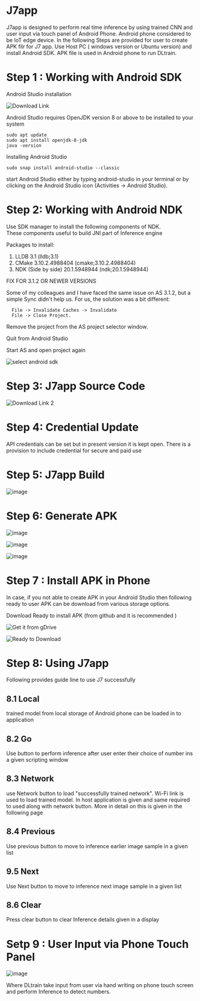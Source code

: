 # J7app

J7app is designed to perform real time inference by using trained CNN and user input via touch panel of Android Phone. Android phone considered to be IoT edge device. In the following Steps are provided for user to create APK filr for J7 app. Use Host PC ( windows version or Ubuntu version) and install Android SDK. APK file is used in Android phone to run DLtrain.

# Step 1 : Working with Android SDK

Android Studio installation

![Download Link](https://linuxize.com/post/how-to-install-android-studio-on-ubuntu-18-04/)


Android Studio requires OpenJDK version 8 or above to be installed to your system 

    sudo apt update
    sudo apt install openjdk-8-jdk
    java -version
    
Installing Android Studio

    sudo snap install android-studio --classic

start Android Studio either by typing android-studio in your terminal or 
by clicking on the Android Studio icon (Activities -> Android Studio).

# Step 2: Working with Android NDK

Use SDK manager to install  the following components of NDK.  
These components useful to build JNI part of Inference engine

 Packages to install:

1. LLDB 3.1 (lldb;3.1)
2. CMake 3.10.2.4988404 (cmake;3.10.2.4988404)
3. NDK (Side by side) 20.1.5948944 (ndk;20.1.5948944)

 
FIX FOR 3.1.2 OR NEWER VERSIONS

Some of my colleagues and I have faced the same issue on AS 3.1.2, but a 
simple Sync didn't help us. For us, the solution was a bit different:

      File -> Invalidate Caches -> Invalidate
      File -> Close Project.

Remove the project from the AS project selector window.

Quit from Android Studio

Start AS and open project again

![select android sdk](https://stackoverflow.com/questions/34353220/how-do-i-select-android-sdk-in-android-studio)

# Step 3: J7app Source Code

![Download Link 2](https://www.google.com/url?q=https%3A%2F%2Fgithub.com%2FDLinIoTedge%2FNN&sa=D&sntz=1&usg=AOvVaw39mUyqi-UnVKxQLtHye_mx)

# Step 4: Credential Update

API credentials can be set but in present version it is kept open. There is a provision to include credential for secure and paid use

# Step 5: J7app Build 

![image](https://user-images.githubusercontent.com/58679469/230653917-36960094-6329-4e81-a76a-71d7c618ce1c.png)



# Step 6: Generate APK

![image](https://user-images.githubusercontent.com/58679469/230653837-fcf9037a-9d7b-4c8c-bf61-50640e2e4c6c.png)


![image](https://user-images.githubusercontent.com/58679469/230653864-e23e0008-3a7a-4ae1-85e8-e93c0853f8b3.png)

![image](https://user-images.githubusercontent.com/58679469/230653884-13a6cdbc-5656-4c1e-a6be-2d16644f70c7.png)


# Step 7 : Install APK in Phone

In case, if you not able to create APK in your Android Studio then following
ready to user APK can be download from various storage options. 

Download Ready to install APK (from github  and it is recommended ) 

![Get it from gDrive](https://www.google.com/url?q=https%3A%2F%2Fgithub.com%2FDLinIoTedge%2FdltrainBook%2Ftree%2Fjk%2Fapk&sa=D&sntz=1&usg=AOvVaw3ZleYK0i8mpOwbqROjiVj4)

![Ready to Download](https://drive.google.com/file/d/1AXxpjkwTVgaFhdr2TPC7Fwx05KA5T8ps/view)

# Step 8: Using J7app

Following provides guide line to use J7 successfully

## 8.1 Local
trained model from local storage of Android phone can be loaded in to application

## 8.2 Go
Use button to perform inference after user enter their choice of number ins a given scripting window

## 8.3 Network 
use Network button to load "successfully trained network". 
Wi-Fi link is used to load trained model. 
In host application is given and same required to used along with network button. 
More in detail on this is given in the following page

## 8.4  Previous
Use previous button to move to inference earlier image sample in a given list

## 9.5 Next
Use Next button to move to inference next image sample in a given list

## 8.6 Clear
Press clear button to clear Inference details given in a display

# Setp 9 : User Input via Phone Touch Panel

![image](https://user-images.githubusercontent.com/58679469/230654303-d20c50f6-e0f2-4d70-810d-1d8bf5e19fd1.png)

Where DLtrain take input from user via hand writing on phone touch 
screen and perform Inference to detect numbers.





